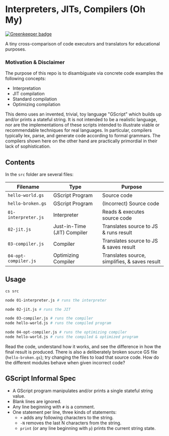# Interpreters, JITs, Compilers (Oh My)

[![Greenkeeper badge](https://badges.greenkeeper.io/glebec/int-jit-comp.svg)](https://greenkeeper.io/)

A tiny cross-comparison of code executors and translators for educational purposes.

### Motivation & Disclaimer

The purpose of this repo is to disambiguate via concrete code examples the following concepts:

* Interpretation
* JIT compilation
* Standard compilation
* Optimizing compilation

This demo uses an invented, trivial, toy language "GScript" which builds up and/or prints a stateful string. It is not intended to be a realistic language, nor are the implementations of these scripts intended to illustrate viable or recommendable techniques for real languages. In particular, compilers typically lex, parse, and generate code according to formal grammars. The compilers shown here on the other hand are practically primordial in their lack of sophistication.

## Contents

In the `src` folder are several files:

Filename | Type | Purpose
---------|------|--------
`hello-world.gs` | GScript Program | Source code
`hello-broken.gs` | GScript Program | (Incorrect) Source code
`01-interpreter.js` | Interpreter | Reads & executes source code
`02-jit.js` | Just-in-Time (JIT) Compiler | Translates source to JS & runs result
`03-compiler.js` | Compiler | Translates source to JS & saves result
`04-opt-compiler.js` | Optimizing Compiler | Translates source, simplifies, & saves result

## Usage

```sh
cs src

node 01-interpreter.js # runs the interpreter

node 02-jit.js # runs the JIT

node 03-compiler.js # runs the compiler
node hello-world.js # runs the compiled program

node 04-opt-compiler.js # runs the optimizing compiler
node hello-world.js # runs the compiled & optimized program
```

Read the code, understand how it works, and see the difference in how the final result is produced. There is also a deliberately broken source GS file (`hello-broken.gs`); try changing the files to load that source code. How do the different modules behave when given incorrect code?

## GScript Informal Spec

* A GScript program manipulates and/or prints a single stateful string value.
* Blank lines are ignored.
* Any line beginning with `#` is a comment.
* One statement per line, three kinds of statements:
  * `+` adds any following characters to the string.
  * `-N` removes the last N characters from the string.
  * `print` (or any line beginning with `p`) prints the current string state.

